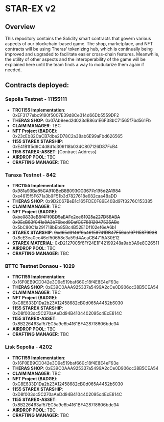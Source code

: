 # STAR-EX v2

## Overview

This repository contains the Solidity smart contracts that govern various aspects of our blockchain-based game. The shop, marketplace, and NFT contracts will be using Theras' tokenizing hub, which is continually being improved and upgraded to facilitate easier cross-chain features. Meanwhile, the utility of other aspects and the interoperability of the game will be explained here until the team finds a way to modularize them again if needed.

## Contracts deployed:

### Sepolia Testnet - 11155111

- **TRC1155 Implementation**: 0xEF3177ebc9190f5007E39d8Ce314d66Db5559DF2
- **THERAS SHOP**: 0x07Ab9eed2d023dB86a1E6F38bC71565f76d561Fb
- **CLAIM MANAGER**: TBC
- **NFT Project (BADGE)**: 0x23cEb32CaCB7dbe2D78C2a38ab6E99aFbd626565
- **1155 STAREX STARSHIP**: 0xE41B1f5d9C4d8d1c309118b034C807126D87FcB4
- **1155 STAREX-ASSET**: [Contract Address]
- **AIRDROP POOL**: TBC
- **CRAFTING MANAGER**: TBC

### Taraxa Testnet - 842

- **TRC1155 Implementation**: ~~0x981a93Ba85CA910BeB8B093CC3677e195d2A1984~~ 0xe4615f5F671a3b9F51b3d7827618e682caa48aDD
- **THERAS SHOP**: 0x9D2067BeB1c165FDE0F89E40Bd97f3276C153385
- **CLAIM MANAGER**: TBC
- **NFT Project (BADGE)**: ~~0xbe0833eB8f4Ff9BD5aEAFc2ee61925a227D58ABA~~ ~~0x9EcB83f041a8A3b76bcd9DafC078812047535ABc~~ 0x5bC80C1a291718bEb85Bc4B52E1Df102ef6eA6b1
- **STAREX STARSHIP**: ~~0xd65d3146f6a46158741DB47E56da197115879938~~ 0x8cE3ea0cc46ef50658c3a59d4AcaCB4715A30E12
- **STAREX MATERIAL**: 0xD2127005f6Ff24E1F42199248a9ab3A9e8C26511
- **AIRDROP POOL**: TBC
- **CRAFTING MANAGER**: TBC

### BTTC Testnet Donaou - 1029

- **TRC1155 Implementation**: 0x16F0EB9CD042e3D9e519baf660c18f4E8E4eF93e
- **THERAS SHOP**: 0xE39C0AAA925337a5499A2cCe0D906cc38B5CEA54
- **CLAIM MANAGER**: TBC
- **NFT Project (BADGE)**: 0xC8E633D1Da2b23A12458682cB0d065A4452b6030
- **1155 STAREX STARSHIP**: 0xD8f003dc5C270aAeDd94B4104402095c4EcE814C
- **1155 STAREX-ASSET**: 0x8B226463af57EC5a9e8b4161BF4287f8606bde34
- **AIRDROP POOL**: TBC
- **CRAFTING MANAGER**: TBC

### Lisk Sepolia - 4202

- **TRC1155 Implementation**: 0x16F0EB9CD042e3D9e519baf660c18f4E8E4eF93e
- **THERAS SHOP**: 0xE39C0AAA925337a5499A2cCe0D906cc38B5CEA54
- **CLAIM MANAGER**: TBC
- **NFT Project (BADGE)**: 0xC8E633D1Da2b23A12458682cB0d065A4452b6030
- **1155 STAREX STARSHIP**: 0xD8f003dc5C270aAeDd94B4104402095c4EcE814C
- **1155 STAREX-ASSET**: 0x8B226463af57EC5a9e8b4161BF4287f8606bde34
- **AIRDROP POOL**: TBC
- **CRAFTING MANAGER**: TBC
